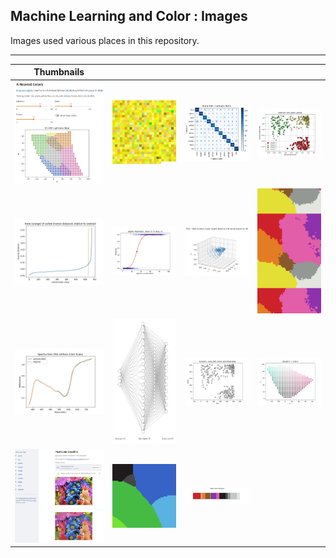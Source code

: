 
## Machine Learning and Color : Images

Images used various places in this repository.

---

| Thumbnails | | | |
|:-:|  :-: | :-: |:-:| 
| [<img src="mlcolor_app_knearest-01.jpg" width=150px>](https://knearestcolors.streamlit.app/) | [<img src="/src/mlc_centroid_process/mlc_patch_yellow_rgbs.png" width=200px>](/src/mlc_centroid_process/) | [<img src="/src/mlc_confusion_matrix/mlc_confusionmatrix.png" width=200px>](/src/mlc_confusion_matrix/) | [<img src="/src/mlc_dbscan_cluster/mlc_dbscan_clustered.jpg" width=200px>](/src/mlc_dbscan_cluster/) |
| [<img src="/src/mlc_kfurthest_outliers/mlc_kfurthest_01.jpg" width=200px>](/src/mlc_kfurthest_outliers/) | [<img src="/src/mlc_logistic_regression/mlc_logistic_prob_01.jpg" width=200px>](/src/mlc_logistic_regression/) | [<img src="/src/mlc_pca_transform/mlc_pca_osa_ucs_spectra-01.jpg" width=200px>](/src/mlc_pca_transform/) | [<img src="/src/mlc_pixel_lut/cropped-mlcolor_lut-knn-11-65x65x65.jpg" height=200px>](/src/mlc_pixel_lut/) |
| [<img src="/src/mlc_pytorch_autoencode/mlc_osa_ucs_autoencode-01.jpg" width=150px>](/src/mlc_pytorch_autoencode/) | [<img src="/src/mlc_pytorch_network/2410_network_3_17_11.jpg" height=200px>](/src/mlc_pytorch_network/) | [<img src="/src/mlc_kmeans_cluster/mlc_kmeans_xys.jpg" width=150px>](/src/mlc_kmeans_cluster/) | [<img src="/src/mlc_sample_plane/mlcolor_b_star_slice-01.jpg" width=150px>](/src/mlc_sample_plane/) |
| [<img src="mlcolor_app_pixel_color_classifier-01.jpg" height=150px>](https://pixelcolorclassifier.streamlit.app/) | [<img src="/src/mlc_lut_to_gif/mlcolor_lut-rsvm-17-65x65x65.gif" width=150px>](/src/mlc_lut_to_gif/readme.md) | [<img src="/src/mlc_pixel_histogram/mlc_pixel_class_histogram_01.jpg" width=150px>](/src/mlc_pixel_histogram) | | 




